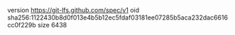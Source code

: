 version https://git-lfs.github.com/spec/v1
oid sha256:1122430b8d0f013e4b5b12ec5fdaf03181ee07285b5aca232dac6616cc0f229b
size 6438
